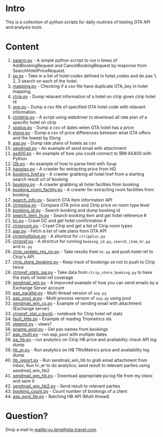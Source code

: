 # Intro

This is a collection of python scripts for daily routines of testing GTA API and analysis tools.

# Content

1. [swarm.py](#swarm) - A simple python scrript to run n times of AddBookingRequest and CancelBookingRequest by response from SearchHotelPriceRequest.
2. [sp.py](#sp) - Take in a list of hotel codes defined in hotel_codes and do pax 1, 2, 3 search on each of the hotel. 
3. [mapping.py](#mapping) - Checking if a csv file have duplicate GTA_key in hotel mapping.
4. [ctrip.py](#ctrip) - Dump relavant information of a hotel on ctrip given ctrip hotel id.
5. [spp.py](#spp) - Dump a csv file of specified GTA hotel code with relavant information.
6. [ctriptrip.py](#ctriptrip) - A script using webdriver to download all rate plan of a specific hotel on ctrip
7. [spplus.py](#spplus) - Dump a csv of dates when GTA hotel has a price 
8. [elong.py](#elong) - Dump a csv of price differences between what GTA offers and the lowest by Elong
9. [asp.py](#asp) - Dump rate plans of hotels as csv
10. [sendmail.py](#) - An example of send email with attachment
11. [as400.py](#) - An example of how you could connect to IBM AS400 with Python
12. [l2b.py](#) - An example of how to parse html with Soup
13. [haoqiao.py](#) - A crawler for extracting price from HQ
14. [booking_href.py](#) - A crawler grabbing all hotel href from a starting search result url of booking
14. [booking.py](#) - A crawler grabbing all hotel facilites from booking
15. [booking_room_facility.py](#) - A crawler for extracting room facilities from booking
16. [search_info.py](#) - Search GTA Item Information API
17. [ctripplus.py](#) - Compare GTA price and Ctrip price on room type level
18. [booking_id.py](#) - Search booking and dump booking id
19. [search_item_hr.py](#) - Search booking item and get hotel reference #
20. [hc.py](#) - Crawl GC and get hotel comfirmation #
21. [ctriproom.py](#) - Crawl Ctrip and get a list of Ctrip room types
22. [asp.py](#) - Fetch a list of rate plans from GTA API
23. [ctripmultiplus.py](#) - A shortcut for `ctripplus.py`
24. [ctripref.py](#) - A shortcut for running `booking_id.py`, `search_item_hr.py` and `hc.py`
25. [ctrip_update_res_no.py](#) - Take results from `hc.py` and push hotel ref to Ctrip's API
26. [ctrip_store_booking.py](#) - Keep track of bookings so not to push to Ctrip twice
27. [ctripref_stats_gai.py](#) - Take data from `ctrip_store_booking.py` to have the stats of hotel ref coverage
28. [sendmail_win.py](#) - A imporved example of how you can send emails by a Exchange Server account
29. [asp_parallel.py](#) - Multi thread version of `asp.py`
29. [asp_pool_w.py](#) - Multi process version of `asp.py` using pool
30. [sendmail_win_cs.py](#) - Example of sending email with attachment (Exchange server)
31. [ctripref_stat_v.ipynb](#) - notebook for Ctrip hotel ref stats 
32. [fault_http.py](#) - Example of reading Triometrics xls
32. [steemit.py](#) - views?
33. [pname_pool.py](#) - Get pax names from bookings
34. [asp_multi.py](#) - run asp_pool with multiple dates
35. [pa_hb.py](#) - run analytics on Ctrip HB price and availability check API log dump
36. [hb_er.py](#) - Run analytics on HB TRioMetrics price and availability log dump
37. [hb_report.py](#) - Run sendmail_win_hb to grab email attachment from inbox; Run hr_er to do analytics; send result to relevant parties using sendmail_win_hb2
38. [sendmail_win_hb.py](#) - Download appropriate pa log file from my inbox and save it
39. [sendmail_win_hb2.py](#) - Send result to relevant parties
40. [booking_count.py](#) - Count number of bookings of a client
41. [asp_pool_hb.py](#) - Batching HB API (Multi thread)

# Question?

Drop a mail to <mailto:yu.leng@gta-travel.com>.